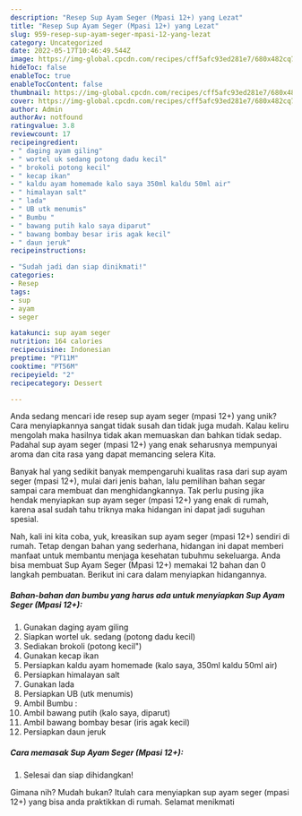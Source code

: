 ```yaml
---
description: "Resep Sup Ayam Seger (Mpasi 12+) yang Lezat"
title: "Resep Sup Ayam Seger (Mpasi 12+) yang Lezat"
slug: 959-resep-sup-ayam-seger-mpasi-12-yang-lezat
category: Uncategorized
date: 2022-05-17T10:46:49.544Z
image: https://img-global.cpcdn.com/recipes/cff5afc93ed281e7/680x482cq70/sup-ayam-seger-mpasi-12-foto-resep-utama.jpg
hideToc: false
enableToc: true
enableTocContent: false
thumbnail: https://img-global.cpcdn.com/recipes/cff5afc93ed281e7/680x482cq70/sup-ayam-seger-mpasi-12-foto-resep-utama.jpg
cover: https://img-global.cpcdn.com/recipes/cff5afc93ed281e7/680x482cq70/sup-ayam-seger-mpasi-12-foto-resep-utama.jpg
author: Admin
authorAv: notfound
ratingvalue: 3.8
reviewcount: 17
recipeingredient:
- " daging ayam giling"
- " wortel uk sedang potong dadu kecil"
- " brokoli potong kecil"
- " kecap ikan"
- " kaldu ayam homemade kalo saya 350ml kaldu 50ml air"
- " himalayan salt"
- " lada"
- " UB utk menumis"
- " Bumbu "
- " bawang putih kalo saya diparut"
- " bawang bombay besar iris agak kecil"
- " daun jeruk"
recipeinstructions:

- "Sudah jadi dan siap dinikmati!"
categories:
- Resep
tags:
- sup
- ayam
- seger

katakunci: sup ayam seger 
nutrition: 164 calories
recipecuisine: Indonesian
preptime: "PT11M"
cooktime: "PT56M"
recipeyield: "2"
recipecategory: Dessert

---
```





Anda sedang mencari ide resep sup ayam seger (mpasi 12+) yang unik? Cara menyiapkannya sangat tidak susah dan tidak juga mudah. Kalau keliru mengolah maka hasilnya tidak akan memuaskan dan bahkan tidak sedap. Padahal sup ayam seger (mpasi 12+) yang enak seharusnya mempunyai aroma dan cita rasa yang dapat memancing selera Kita.







Banyak hal yang sedikit banyak mempengaruhi kualitas rasa dari sup ayam seger (mpasi 12+), mulai dari jenis bahan, lalu pemilihan bahan segar sampai cara membuat dan menghidangkannya. Tak perlu pusing jika hendak menyiapkan sup ayam seger (mpasi 12+) yang enak di rumah, karena asal sudah tahu triknya maka hidangan ini dapat jadi suguhan spesial.






Nah, kali ini kita coba, yuk, kreasikan sup ayam seger (mpasi 12+) sendiri di rumah. Tetap dengan bahan yang sederhana, hidangan ini dapat memberi manfaat untuk membantu menjaga kesehatan tubuhmu sekeluarga. Anda bisa membuat Sup Ayam Seger (Mpasi 12+) memakai 12 bahan dan 0 langkah pembuatan. Berikut ini cara dalam menyiapkan hidangannya.

<!--inarticleads1-->

##### Bahan-bahan dan bumbu yang harus ada untuk menyiapkan Sup Ayam Seger (Mpasi 12+):

1. Gunakan  daging ayam giling
1. Siapkan  wortel uk. sedang (potong dadu kecil)
1. Sediakan  brokoli (potong kecil&#34;)
1. Gunakan  kecap ikan
1. Persiapkan  kaldu ayam homemade (kalo saya, 350ml kaldu 50ml air)
1. Persiapkan  himalayan salt
1. Gunakan  lada
1. Persiapkan  UB (utk menumis)
1. Ambil  Bumbu :
1. Ambil  bawang putih (kalo saya, diparut)
1. Ambil  bawang bombay besar (iris agak kecil)
1. Persiapkan  daun jeruk




<!--inarticleads2-->

##### Cara memasak Sup Ayam Seger (Mpasi 12+):


1. Selesai dan siap dihidangkan!



Gimana nih? Mudah bukan? Itulah cara menyiapkan sup ayam seger (mpasi 12+) yang bisa anda praktikkan di rumah. Selamat menikmati
